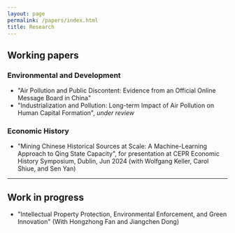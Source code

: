 ```yaml
---
layout: page
permalink: /papers/index.html
title: Research
---
```


## Working papers

### Environmental and Development

 - "Air Pollution and Public Discontent: Evidence from an Official Online Message Board in China"
 - "Industrialization and Pollution: Long-term Impact of Air Pollution on Human Capital Formation", *under review*

### Economic History
 - "Mining Chinese Historical Sources at Scale: A Machine-Learning Approach to Qing State Capacity", for presentation at CEPR Economic History Symposium, Dublin, Jun 2024 (with Wolfgang Keller, Carol Shiue, and Sen Yan)

---
## Work in progress

- "Intellectual Property Protection, Environmental Enforcement, and Green Innovation" (With Hongzhong Fan and Jiangchen Dong) 

